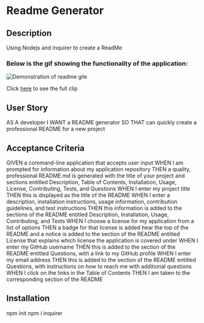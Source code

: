 #
  <h1> Readme Generator </h1>

 ## Description
 Using Nodejs and inquirer to create a ReadMe

 ### Below is the gif showing the functionality of the application:
 ![Demonstration of readme gile](clip/gif.gif)


 Click [here](clip/readme.webm) to see the full clip 

## User Story
AS A developer
I WANT a README generator
SO THAT can quickly create a professional README for a new project

## Acceptance Criteria
GIVEN a command-line application that accepts user input
WHEN I am prompted for information about my application repository
THEN a quality, professional README.md is generated with the title of your project and sections entitled Description, Table of Contents, Installation, Usage, License, Contributing, Tests, and Questions
WHEN I enter my project title
THEN this is displayed as the title of the README
WHEN I enter a description, installation instructions, usage information, contribution guidelines, and test instructions
THEN this information is added to the sections of the README entitled Description, Installation, Usage, Contributing, and Tests
WHEN I choose a license for my application from a list of options
THEN a badge for that license is added hear the top of the README and a notice is added to the section of the README entitled License that explains which license the application is covered under
WHEN I enter my GitHub username
THEN this is added to the section of the README entitled Questions, with a link to my GitHub profile
WHEN I enter my email address
THEN this is added to the section of the README entitled Questions, with instructions on how to reach me with additional questions
WHEN I click on the links in the Table of Contents
THEN I am taken to the corresponding section of the README
 
## Installation 
  npm init
  npm i inquirer
  


